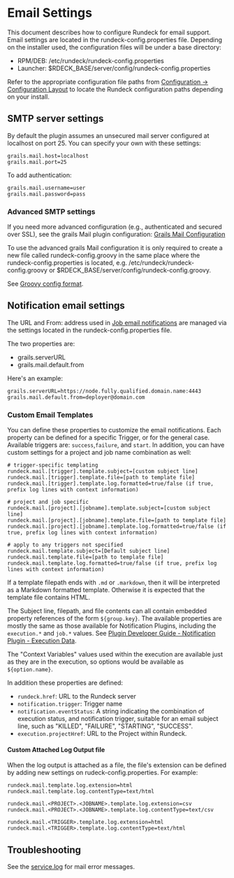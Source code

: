 # Email Settings

This document describes how to configure Rundeck for email
support.
Email settings are located in the rundeck-config.properties file. Depending on the installer used, the configuration files will be under a base directory:

- RPM/DEB: /etc/rundeck/rundeck-config.properties
- Launcher: \$RDECK_BASE/server/config/rundeck-config.properties

Refer to the appropriate configuration file paths from [Configuration -> Configuration Layout](/administration/configuration/config-file-reference.md#configuration-layout) to locate the Rundeck configuration paths depending on your install.

## SMTP server settings

By default the plugin assumes an unsecured mail server configured at localhost on port 25.
You can specify your own with these settings:

```properties
grails.mail.host=localhost
grails.mail.port=25
```

To add authentication:

```properties
grails.mail.username=user
grails.mail.password=pass
```

### Advanced SMTP settings

If you need more advanced configuration (e.g., authenticated and secured over SSL),
see the grails Mail plugin configuration:
[Grails Mail Configuration](https://gpc.github.io/grails-mail/guide/2.%20Configuration.html)

To use the advanced grails Mail configuration it is only required to create a new file called rundeck-config.groovy in the same place where the rundeck-config.properties is located, e.g. /etc/rundeck/rundeck-config.groovy or $RDECK_BASE/server/config/rundeck-config.groovy.

See [Groovy config format](/administration/configuration/config-file-reference.md#groovy-config-format).

## Notification email settings

The URL and From: address used in [Job email notifications](/manual/creating-jobs.md#job-notifications) are managed via the settings located in the rundeck-config.properties file.

The two properties are:

- grails.serverURL
- grails.mail.default.from

Here's an example:

```properties
grails.serverURL=https://node.fully.qualified.domain.name:4443
grails.mail.default.from=deployer@domain.com
```

### Custom Email Templates

You can define these properties to customize the email notifications. Each property can be defined for a specific Trigger, or for the general case. Available triggers are: `success`,`failure`, and `start`. In addition, you can have custom settings for a project and job name combination as well:

```properties
# trigger-specific templating
rundeck.mail.[trigger].template.subject=[custom subject line]
rundeck.mail.[trigger].template.file=[path to template file]
rundeck.mail.[trigger].template.log.formatted=true/false (if true, prefix log lines with context information)

# project and job specific
rundeck.mail.[project].[jobname].template.subject=[custom subject line]
rundeck.mail.[project].[jobname].template.file=[path to template file]
rundeck.mail.[project].[jobname].template.log.formatted=true/false (if true, prefix log lines with context information)

# apply to any triggers not specified
rundeck.mail.template.subject=[Default subject line]
rundeck.mail.template.file=[path to template file]
rundeck.mail.template.log.formatted=true/false (if true, prefix log lines with context information)
```

If a template filepath ends with `.md` or `.markdown`, then it will be interpreted as a Markdown formatted template. Otherwise it is expected that the template file contains HTML.

The Subject line, filepath, and file contents can all contain embedded property references of the form `${group.key}`. The available properties are mostly the same as those available for Notification Plugins, including the `execution.*` and `job.*` values. See [Plugin Developer Guide - Notification Plugin - Execution Data](/developer/05-notification-plugins.md#execution-data).

The "Context Variables" values used within the execution are available just as they are in the execution, so options would be available as `${option.name}`.

In addition these properties are defined:

- `rundeck.href`: URL to the Rundeck server
- `notification.trigger`: Trigger name
- `notification.eventStatus`: A string indicating the combination of execution status, and notification trigger, suitable for an email subject line, such as "KILLED", "FAILURE", "STARTING", "SUCCESS".
- `execution.projectHref`: URL to the Project within Rundeck.

#### Custom Attached Log Output file

When the log output is attached as a file, the file's extension can be defined by adding new settings on rudeck-config.properties.
For example:

```properties
rundeck.mail.template.log.extension=html
rundeck.mail.template.log.contentType=text/html
```

```properties
rundeck.mail.<PROJECT>.<JOBNAME>.template.log.extension=csv
rundeck.mail.<PROJECT>.<JOBNAME>.template.log.contentType=text/csv
```

```properties
rundeck.mail.<TRIGGER>.template.log.extension=html
rundeck.mail.<TRIGGER>.template.log.contentType=text/html
```

## Troubleshooting

See the [service.log](/administration/maintenance/logs.md#service.log) for mail error messages.

